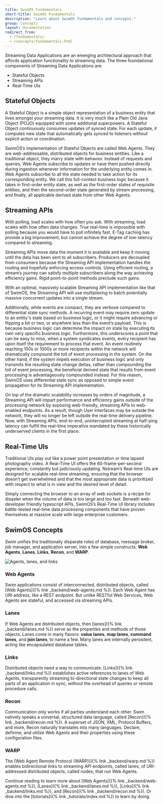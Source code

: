 ```yaml
---
title: SwimOS Fundamentals
short-title: SwimOS Fundamentals
description: "Learn about SwimOS fundamentals and concepts."
group: Concepts
layout: documentation
redirect_from:
  - /fundamentals/
  - /concepts/fundamentals.html
---
```


Streaming Data Applications are an emerging architectural approach that affords application functionality to streaming data. The three foundational components of Streaming Data Applications are:

- Stateful Objects
- Streaming APIs
- Real-Time UIs

## Stateful Objects

A Stateful Object is a simple object representation of a business entity that lives amongst your streaming data. It is very much like a Plain Old Java Object (POJO) equipped with some additional superpowers. A Stateful Object continuously consumes updates of synced state. For each update, it computes new state that automatically gets synced to listeners without explicit action or coordination.
 
SwimOS’s implementation of Stateful Objects are called Web Agents. They are web-addressable, distributed objects for business entities. Like a traditional object, they marry state with behavior. Instead of requests and queries, Web Agents subscribe to updates or have them pushed directly during ingestion whenever information for the underlying entity comes in. Web Agents subscribe to all the state needed to take action for its corresponding entity. We call this full-context business logic because it takes in first-order entity state, as well as the first-order states of requisite entities, and then the second-order state generated by stream processing, and finally, all applicable derived state from other Web Agents.

## Streaming APIs

With polling, load scales with how often you ask. With streaming, load scales with how often data changes. True real-time is impossible with polling because you would have to poll infinitely fast. E-Tag caching has provide a big improvement, but cannot achieve the degree of low-latency compared to streaming.

Streaming APIs move data the moment it is available and keep it moving until the data has been sent to all subscribers. Producers are decoupled from consumers because the Streaming API implementation handles the routing and hopefully enforcing access controls. Using efficient routing, a stream’s journey can satisfy multiple subscribers along the way achieving efficiency gains. Rigid point-to-point methods preclude such gains.
 
With an optimal, massively scalable Streaming API implementation like that of SwimOS, the Streaming API will use multiplexing to batch potentially massive concurrent updates into a single stream.

Additionally, while events are compact, they are verbose compared to differential state sync methods. A recurring event may require zero update to an entity's state based on business logic, or it might require advancing or flipping a bit or two, or anywhere less than the event’s payload. This is because business logic can determine the impact on state by executing its own very specific business logic. Furthermore, this underscores a point that can be easy to miss, when a system syndicates events, every recipient has upon itself the requirement to process that event. An event routinely reaching 100s or 1000s or more recipients within the network will dramatically compound the toll of event processing in the system. On the other hand, if the system impels execution of business logic and only transmits the resulting state change deltas, rather than compounding the toll of event processing, the beneficial derived state that results from event processing is advantageously compounded instead. For this reason, SwimOS uses differential state sync as opposed to simple event propagation for its Streaming API implementation.

On top of the dramatic scalability increases by orders of magnitude, a Streaming API will impart performance and efficiency gains outside of the processing network by exposing web-friendly, streaming APIs to web-enabled endpoints. As a result, though User Interfaces may be outside the network, they will no longer be left outside the real-time delivery pipeline. Now, with Streaming APIs, end-to-end, uninterrupted streaming at half-ping latency can fulfill the real-time imperative mandated by these historically underserved clients in the first place.

## Real-Time UIs

Traditional UIs play out like a power point presentation or time lapsed photography video. A Real-Time UI offers the 60-frame-per-second experience, constantly but judiciously updating. Nstream’s Real-time UIs are designed for scalable real-time streaming, ensuring that the browser doesn’t get overwhelmed and that the most appropriate data is prioritized with respect to what is in view and the desired level of detail.

Simply connecting the browser to an array of web sockets is a recipe for disaster when the volume of data is too large and too fast. Beneath web-developer friendly typescript APIs, SwimOS’s Real-Time UI library includes battle-tested real-time data processing components that have proven themselves at massive scale with large enterprise customers.

## SwimOS Concepts

Swim unifies the traditionally disparate roles of database, message broker, job manager, and application server, into a few simple constructs: **Web Agents**, **Lanes**, **Links**, **Recon**, and **WARP**.

<div class="h-screen">
  <img src="{{ '/assets/images/agents-lanes-links.svg' | absolute_url }}" class="mx-auto" alt="Agents, lanes, and links">
</div>

### Web Agents

Swim applications consist of interconnected, distributed objects, called [Web Agents]({% link _backend/web-agents.md %}). Each Web Agent has URI address, like a REST endpoint. But unlike RESTful Web Services, Web Agents are stateful, and accessed via streaming APIs.

### Lanes

If Web Agents are distributed objects, then [lanes]({% link _backend/lanes.md %}) serve as the properties and methods of those objects. Lanes come in many flavors: **value lanes**, **map lanes**, **command lanes**, and **join lanes**, to name a few. Many lanes are internally persistent, acting like encapsulated database tables.

### Links

Distributed objects need a way to communicate. [Links]({% link _backend/links.md %}) establishes active references to lanes of Web Agents, transparently streaming bi-directional state changes to keep all parts of an application in sync, without the overhead of queries or remote procedure calls.

### Recon

Communication only works if all parties understand each other. Swim natively speaks a universal, structured data language, called [Recon]({% link _backend/recon.md %}). A superset of JSON, XML, Protocol Buffers, and more, Recon naturally translates into many languages. Declare, definine, and utilize Web Agents and their properties using these configuration files.

### WARP

The [Web Agent Remote Protocol (WARP)]({% link _backend/warp.md %}) enables bidirectional links to streaming API endpoints, called lanes, of URI-addressed distributed objects, called nodes, that run Web Agents.

Continue reading to learn more about [Web Agents]({% link _backend/web-agents.md %}), [Lanes]({% link _backend/lanes.md %}), [Links]({% link _backend/links.md %}), and [Recon]({% link _backend/recon.md %}). Or dive into the [tutorials]({% link _tutorials/index.md %}) to learn by doing.

